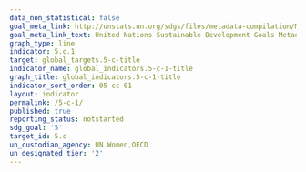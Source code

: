 ```yaml
---
data_non_statistical: false
goal_meta_link: http://unstats.un.org/sdgs/files/metadata-compilation/Metadata-Goal-5.pdf
goal_meta_link_text: United Nations Sustainable Development Goals Metadata (pdf 634kB)
graph_type: line
indicator: 5.c.1
target: global_targets.5-c-title
indicator_name: global_indicators.5-c-1-title
graph_title: global_indicators.5-c-1-title
indicator_sort_order: 05-cc-01
layout: indicator
permalink: /5-c-1/
published: true
reporting_status: notstarted
sdg_goal: '5'
target_id: 5.c
un_custodian_agency: UN Women,OECD
un_designated_tier: '2'
---
```

